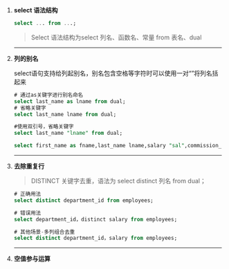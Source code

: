 1. **select 语法结构**

   ```sql
   select ... from ...;
   ```

   > Select 语法结构为select  列名、函数名、常量  from 表名、dual



2. ------

   **列的别名**

   select语句支持给列起别名，别名包含空格等字符时可以使用一对“”将列名括起来

   

   ```sql
   # 通过as关键字进行别名命名
   select last_name as lname from dual;
   # 省略关键字
   select last_name lname from dual;
   
   #使用双引号，省略关键字
   select last_name "lname" from dual;
   
   select first_name as fname,last_name lname,salary "sal",commission_pct "cp this year" from employees order by commission_pct desc limit 5;
   ```

   ------

   

3. **去除重复行**

   > DISTINCT 关键字去重，语法为 select distinct 列名 from dual；

   ```sql
   # 正确用法
   select distinct department_id from employees;
   
   # 错误用法
   select department_id，distinct salary from employees;
   
   # 其他场景-多列组合去重
   select distinct department_id，salary from employees;
   
   ```

   ------

   

4. **空值参与运算**